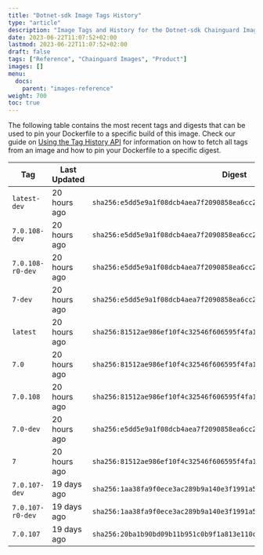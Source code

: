 ```yaml
---
title: "Dotnet-sdk Image Tags History"
type: "article"
description: "Image Tags and History for the Dotnet-sdk Chainguard Image"
date: 2023-06-22T11:07:52+02:00
lastmod: 2023-06-22T11:07:52+02:00
draft: false
tags: ["Reference", "Chainguard Images", "Product"]
images: []
menu:
  docs:
    parent: "images-reference"
weight: 700
toc: true
---
```


The following table contains the most recent tags and digests that can be used to pin your Dockerfile to a specific build of this image. Check our guide on [Using the Tag History API](/chainguard/chainguard-images/using-the-tag-history-api/) for information on how to fetch all tags from an image and how to pin your Dockerfile to a specific digest.

| Tag              | Last Updated | Digest                                                                    |
|------------------|--------------|---------------------------------------------------------------------------|
| `latest-dev`     | 20 hours ago | `sha256:e5dd5e9a1f08dcb4aea7f2090858ea6cc27e75a4170ae4e857b8aed6ba7ad9ab` |
| `7.0.108-dev`    | 20 hours ago | `sha256:e5dd5e9a1f08dcb4aea7f2090858ea6cc27e75a4170ae4e857b8aed6ba7ad9ab` |
| `7.0.108-r0-dev` | 20 hours ago | `sha256:e5dd5e9a1f08dcb4aea7f2090858ea6cc27e75a4170ae4e857b8aed6ba7ad9ab` |
| `7-dev`          | 20 hours ago | `sha256:e5dd5e9a1f08dcb4aea7f2090858ea6cc27e75a4170ae4e857b8aed6ba7ad9ab` |
| `latest`         | 20 hours ago | `sha256:81512ae986ef10f4c32546f606595f4fa1b9b260cacad4d8cc57aef852903033` |
| `7.0`            | 20 hours ago | `sha256:81512ae986ef10f4c32546f606595f4fa1b9b260cacad4d8cc57aef852903033` |
| `7.0.108`        | 20 hours ago | `sha256:81512ae986ef10f4c32546f606595f4fa1b9b260cacad4d8cc57aef852903033` |
| `7.0-dev`        | 20 hours ago | `sha256:e5dd5e9a1f08dcb4aea7f2090858ea6cc27e75a4170ae4e857b8aed6ba7ad9ab` |
| `7`              | 20 hours ago | `sha256:81512ae986ef10f4c32546f606595f4fa1b9b260cacad4d8cc57aef852903033` |
| `7.0.107-dev`    | 19 days ago  | `sha256:1aa38fa9f0ece3ac289b9a140e3f1991a5aabe678d20742fb310d5db651a8e7b` |
| `7.0.107-r0-dev` | 19 days ago  | `sha256:1aa38fa9f0ece3ac289b9a140e3f1991a5aabe678d20742fb310d5db651a8e7b` |
| `7.0.107`        | 19 days ago  | `sha256:20ba1b90bd09b11b951c0b9f1a813e110cfc23832ec27e361ae825347bc4a4e7` |
